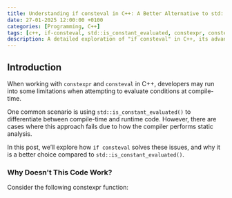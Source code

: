 ```yaml
---
title: Understanding if consteval in C++: A Better Alternative to std::is_constant_evaluated()
date: 27-01-2025 12:00:00 +0100
categories: [Programming, C++]
tags: [c++, if-consteval, std::is_constant_evaluated, constexpr, consteval, compile-time, static-analysis, consteval-functions]
description: A detailed exploration of "if consteval" in C++, its advantages over std::is_constant_evaluated().
---
```


## Introduction

When working with `constexpr` and `consteval` in C++, developers may run into some limitations when attempting to evaluate conditions at compile-time. 

One common scenario is using `std::is_constant_evaluated()` to differentiate between compile-time and runtime code. However, there are cases where this approach fails due to how the compiler performs static analysis.

In this post, we’ll explore how `if consteval` solves these issues, and why it is a better choice compared to `std::is_constant_evaluated()`.

### Why Doesn't This Code Work?

Consider the following constexpr function:

